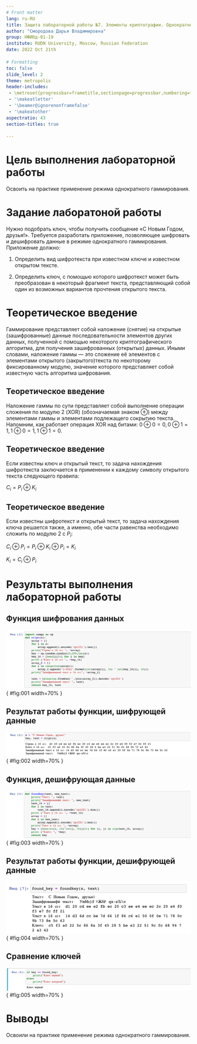 ```yaml
---
# Front matter
lang: ru-RU
title: Защита лабораторной работы №7. Элементы криптографии. Однократное гаммирование
author: "Смородова Дарья Владимировна"
group: НФИбд-01-19
institute: RUDN University, Moscow, Russian Federation
date: 2022 Oct 21th

# Formatting
toc: false
slide_level: 2
theme: metropolis
header-includes: 
 - \metroset{progressbar=frametitle,sectionpage=progressbar,numbering=fraction}
 - '\makeatletter'
 - '\beamer@ignorenonframefalse'
 - '\makeatother'
aspectratio: 43
section-titles: true

---
```


# Цель выполнения лабораторной работы 

Освоить на практике применение режима однократного гаммирования.

# Задание лаборатоной работы

Нужно подобрать ключ, чтобы получить сообщение «С Новым Годом,
друзья!». Требуется разработать приложение, позволяющее шифровать и
дешифровать данные в режиме однократного гаммирования. Приложение
должно:

1. Определить вид шифротекста при известном ключе и известном открытом тексте.

2. Определить ключ, с помощью которого шифротекст может быть преобразован в некоторый фрагмент текста, представляющий собой один из
возможных вариантов прочтения открытого текста.

# Теоретическое введение

Гаммирование представляет собой наложение (снятие) на открытые (зашифрованные) данные последовательности элементов других данных, полученной с помощью некоторого криптографического алгоритма, для получения зашифрованных (открытых) данных. Иными словами, наложение гаммы — это сложение её элементов с элементами открытого (закрытого)текста по некоторому фиксированному модулю, значение которого представляет собой известную часть алгоритма шифрования.

## Теоретическое введение

Наложение гаммы по сути представляет собой выполнение операции сложения по модулю 2 (XOR) (обозначаемая знаком $\oplus$) между элементами гаммы и элементами подлежащего сокрытию текста. Напомним, как работает операция XOR над битами: $0 \oplus 0 = 0, 0 \oplus 1 = 1, 1 \oplus 0 = 1, 1 \oplus 1 = 0$.

## Теоретическое введение

Если известны ключ и открытый текст, то задача нахождения шифротекста заключается в применении к каждому символу открытого текста следующего правила:

$C_i = P_i \oplus K_i$

## Теоретическое введение

Если известны шифротекст и открытый текст, то задача нахождения
ключа решается также, а именно, обе части равенства необходимо сложить по модулю 2 с $P_i$:

$C_i \oplus P_i = P_i \oplus K_i  \oplus P_i = K_i$

$K_i = C_i \oplus P_i$

# Результаты выполнения лабораторной работы

## Функция шифрования данных 

![Функция шифрования данных](pics/1.png){ #fig:001 width=70% }

## Результат работы функции, шифрующей данные

![Результат работы функции, шифрующей данные](pics/2.png){ #fig:002 width=70% }

## Функция, дешифрующая данные

![Функция, дешифрующая данные](pics/3.png){ #fig:003 width=70% }

## Результат работы функции, дешифрующей данные

![Результат работы функции, дешифрующей данные](pics/4.png){ #fig:004 width=70% }

## Сравнение ключей

![Сравнение ключей](pics/5.png){ #fig:005 width=70% }


# Выводы   

Освоили на практике применение режима однократного гаммирования.
